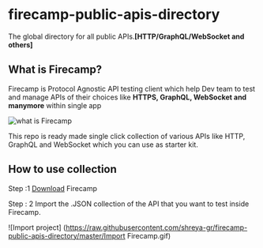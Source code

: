 # firecamp-public-apis-directory
The global directory for all public APIs.**[HTTP/GraphQL/WebSocket and others]**

## **What is Firecamp?**
Firecamp is Protocol Agnostic API testing client which help Dev team to test and manage APIs of their choices like **HTTPS, GraphQL, WebSocket and manymore** within single app

![what is Firecamp](https://raw.githubusercontent.com/shreya-gr/Firecamp/master/images/What%20is%20Firecamp.gif)

This repo is ready made single click collection of various APIs like HTTP, GraphQL and WebSocket which you can use as starter kit.

## **How to use collection**
Step :1 [Download](https://firecamp.io/downloads) Firecamp

Step : 2 Import the .JSON collection of the API that you want to test inside Firecamp.

![Import project] (https://raw.githubusercontent.com/shreya-gr/firecamp-public-apis-directory/master/Import Firecamp.gif)
